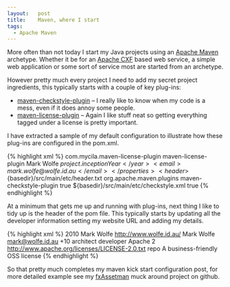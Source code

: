 ```yaml
--- 
layout:   post
title:    Maven, where I start
tags: 
  - Apache Maven
---
```

More often than not today I start my Java projects using an [Apache Maven](http://maven.apache.org) archetype. Whether it be for an [Apache CXF](http://cxf.apache.org) based web service, a simple web application or some sort of service most are started from an archetype.

However pretty much every project I need to add my secret project ingredients, this typically starts with a couple of key plug-ins:
* [maven-checkstyle-plugin](http://maven.apache.org/plugins/maven-checkstyle-plugin/) – I really like to know when my code is a mess, even if it does annoy some people.
* [maven-license-plugin](http://code.google.com/p/maven-license-plugin/) – Again I like stuff neat so getting everything tagged under a license is pretty important.

I have extracted a sample of my default configuration to illustrate how these plug-ins are configured in the pom.xml.


{% highlight xml %}
<build>
    <plugins>
      <plugin>
        <groupId>com.mycila.maven-license-plugin</groupId>
        <artifactId>maven-license-plugin</artifactId>
        <configuration>
          <properties>
            <owner>Mark Wolfe</owner>
            <year>${project.inceptionYear}</year>
            <email>mark.wolfe@wolfe.id.au</email>
          </properties>
          <header>${basedir}/src/main/etc/header.txt</header>
        </configuration>
      </plugin>
    </plugins>
  </build>
  <reporting>
    <plugins>
      <plugin>
        <groupId>org.apache.maven.plugins</groupId>
        <artifactId>maven-checkstyle-plugin</artifactId>
        <configuration>
          <consoleOutput>true</consoleOutput>
          <configLocation>${basedir}/src/main/etc/checkstyle.xml</configLocation>
          <enableRulesSummary>true</enableRulesSummary>
        </configuration>
      </plugin>
    </plugins>
  </reporting>
{% endhighlight %}

At a minimum that gets me up and running with plug-ins, next thing I like to tidy up is the header of the pom file. This typically starts by updating all the developer information setting my website URL and adding my details.

{% highlight xml %}
<inceptionYear>2010</inceptionYear>
<organization>
  <name>Mark Wolfe</name>
  <url>http://www.wolfe.id.au/</url>
</organization>
<developers>
  <developer>
    <name>Mark Wolfe</name>
    <email>mark@wolfe.id.au</email>
    <timezone>+10</timezone>
    <roles>
      <role>architect</role>
      <role>developer</role>
    </roles>
  </developer>
</developers>
<licenses>
  <license>
    <name>Apache 2</name>
    <url>http://www.apache.org/licenses/LICENSE-2.0.txt</url>
    <distribution>repo</distribution>
    <comments>A business-friendly OSS license</comments>
  </license>
</licenses>
{% endhighlight %}
  
So that pretty much completes my maven kick start configuration post, for more detailed example see my [fxAssetman](https://github.com/wolfeidau/fxAssetman) muck around project on github.